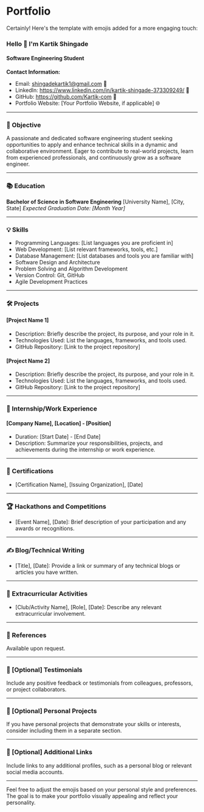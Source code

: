 # Portfolio
Certainly! Here's the template with emojis added for a more engaging touch:

###  Hello 👋  I'm Kartik Shingade 
#### Software Engineering Student

**Contact Information:**
- Email: shingadekartik1@gmail.com 📧
- LinkedIn: https://www.linkedin.com/in/kartik-shingade-373309249/ 🔗
- GitHub: https://github.com/Kartik-com 🐙
- Portfolio Website: [Your Portfolio Website, if applicable] 🌐

---

### 🚀 Objective

A passionate and dedicated software engineering student seeking opportunities to apply and enhance technical skills in a dynamic and collaborative environment. Eager to contribute to real-world projects, learn from experienced professionals, and continuously grow as a software engineer.

---

### 📚 Education

**Bachelor of Science in Software Engineering**
[University Name], [City, State]
*Expected Graduation Date: [Month Year]*

---

### 💡 Skills

- Programming Languages: [List languages you are proficient in]
- Web Development: [List relevant frameworks, tools, etc.]
- Database Management: [List databases and tools you are familiar with]
- Software Design and Architecture
- Problem Solving and Algorithm Development
- Version Control: Git, GitHub
- Agile Development Practices

---

### 🛠️ Projects

#### [Project Name 1]

- Description: Briefly describe the project, its purpose, and your role in it.
- Technologies Used: List the languages, frameworks, and tools used.
- GitHub Repository: [Link to the project repository]

#### [Project Name 2]

- Description: Briefly describe the project, its purpose, and your role in it.
- Technologies Used: List the languages, frameworks, and tools used.
- GitHub Repository: [Link to the project repository]

---

### 💼 Internship/Work Experience

#### [Company Name], [Location] - [Position]

- Duration: [Start Date] - [End Date]
- Description: Summarize your responsibilities, projects, and achievements during the internship or work experience.

---

### 📜 Certifications

- [Certification Name], [Issuing Organization], [Date]

---

### 🏆 Hackathons and Competitions

- [Event Name], [Date]: Brief description of your participation and any awards or recognitions.

---

### ✍️ Blog/Technical Writing

- [Title], [Date]: Provide a link or summary of any technical blogs or articles you have written.

---

### 🎉 Extracurricular Activities

- [Club/Activity Name], [Role], [Date]: Describe any relevant extracurricular involvement.

---

### 📜 References

Available upon request.

---

### 🌟 [Optional] Testimonials

Include any positive feedback or testimonials from colleagues, professors, or project collaborators.

---

### 🚀 [Optional] Personal Projects

If you have personal projects that demonstrate your skills or interests, consider including them in a separate section.

---

### 🔗 [Optional] Additional Links

Include links to any additional profiles, such as a personal blog or relevant social media accounts.

---

Feel free to adjust the emojis based on your personal style and preferences. The goal is to make your portfolio visually appealing and reflect your personality.
